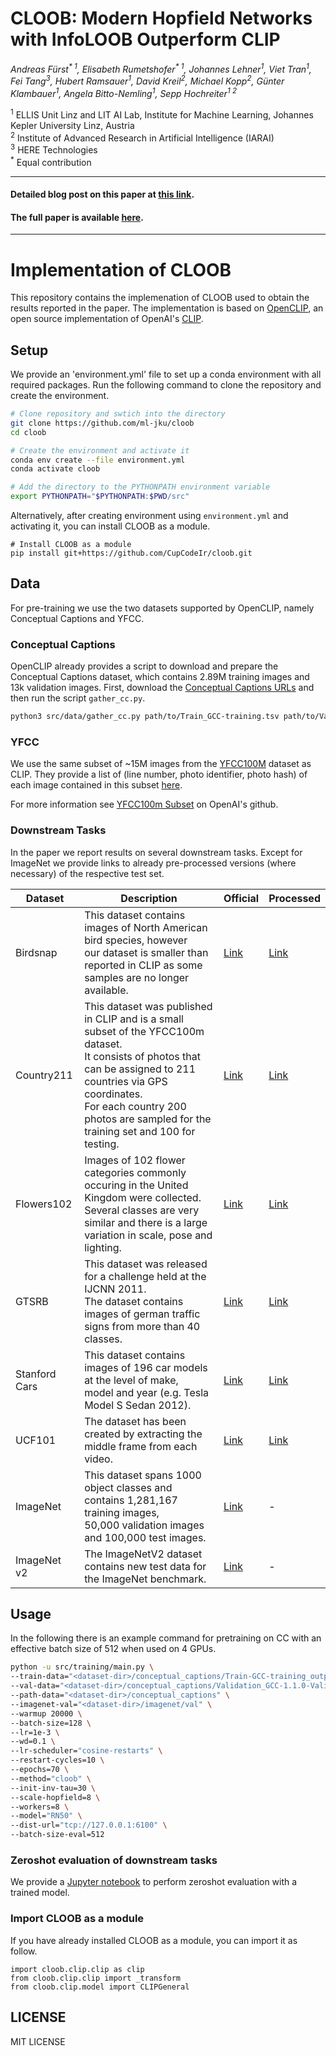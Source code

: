 # CLOOB: Modern Hopfield Networks with InfoLOOB Outperform CLIP

_Andreas Fürst<sup>* 1</sup>,
Elisabeth Rumetshofer<sup>* 1</sup>,
Johannes Lehner<sup>1</sup>,
Viet Tran<sup>1</sup>,
Fei Tang<sup>3</sup>,
Hubert Ramsauer<sup>1</sup>,
David Kreil<sup>2</sup>,
Michael Kopp<sup>2</sup>,
Günter Klambauer<sup>1</sup>,
Angela Bitto-Nemling<sup>1</sup>,
Sepp Hochreiter<sup>1 2</sup>_

<sup>1</sup> ELLIS Unit Linz and LIT AI Lab, Institute for Machine Learning, Johannes Kepler University Linz, Austria  
<sup>2</sup> Institute of Advanced Research in Artificial Intelligence (IARAI)  
<sup>3</sup> HERE Technologies  
<sup>*</sup> Equal contribution

---

#### Detailed blog post on this paper at [this link](https://ml-jku.github.io/cloob).
#### The full paper is available [here](https://arxiv.org/abs/2110.11316).

---

# Implementation of CLOOB
This repository contains the implemenation of CLOOB used to obtain the results reported in the paper.
The implementation is based on [OpenCLIP](https://github.com/mlfoundations/open_clip), an open source implementation of OpenAI's [CLIP](https://arxiv.org/abs/2103.00020).


## Setup
We provide an 'environment.yml' file to set up a conda environment with all required packages.
Run the following command to clone the repository and create the environment.

```bash
# Clone repository and swtich into the directory
git clone https://github.com/ml-jku/cloob
cd cloob

# Create the environment and activate it
conda env create --file environment.yml
conda activate cloob

# Add the directory to the PYTHONPATH environment variable
export PYTHONPATH="$PYTHONPATH:$PWD/src"
```

Alternatively, after creating environment using `environment.yml` and activating it, you can install CLOOB as a module.

```
# Install CLOOB as a module
pip install git+https://github.com/CupCodeIr/cloob.git
```

## Data
For pre-training we use the two datasets supported by OpenCLIP, namely Conceptual Captions and YFCC.

### Conceptual Captions
OpenCLIP already provides a script to download and prepare the Conceptual Captions dataset, which contains 2.89M training images and 13k validation images.
First, download the [Conceptual Captions URLs](https://ai.google.com/research/ConceptualCaptions/download) and then run the script `gather_cc.py`.

```bash
python3 src/data/gather_cc.py path/to/Train_GCC-training.tsv path/to/Validation_GCC-1.1.0-Validation.tsv
```

### YFCC

We use the same subset of ~15M images from the [YFCC100M](http://mmcommons.org) dataset as CLIP. 
They provide a list of (line number, photo identifier, photo hash) of each image contained in this subset [here](https://openaipublic.azureedge.net/clip/data/yfcc100m_subset_data.tsv.bz2).

For more information see [YFCC100m Subset](https://github.com/openai/CLIP/blob/main/data/yfcc100m.md) on OpenAI's github.

### Downstream Tasks
In the paper we report results on several downstream tasks. 
Except for ImageNet we provide links to already pre-processed versions (where necessary) of the respective test set.

| Dataset       | Description | Official                                                                | Processed |
|---------------|-------------|-------------------------------------------------------------------------|-----------|
| Birdsnap      | This dataset contains images of North American bird species, however <br> our dataset is smaller than reported in CLIP as some samples are no longer available.            | [Link](http://thomasberg.org/datasets/birdsnap/1.1/birdsnap.tgz)        | [Link](https://ml.jku.at/research/CLOOB/downloads/zeroshot_datasets/birdsnap.zip)  |
| Country211    | This dataset was published in CLIP and is a small subset of the YFCC100m dataset. <br> It consists of photos that can be assigned to 211 countries via GPS coordinates. <br> For each country 200 photos are sampled for the training set and 100 for testing.            | [Link](https://github.com/openai/CLIP/blob/main/data/country211.md) | [Link](https://ml.jku.at/research/CLOOB/downloads/zeroshot_datasets/country211.zip)  |
| Flowers102    | Images of 102 flower categories commonly occuring in the United Kingdom were collected.<br> Several classes are very similar and there is a large variation in scale, pose and lighting.            | [Link](https://www.robots.ox.ac.uk/~vgg/data/flowers/102/)          | [Link](https://ml.jku.at/research/CLOOB/downloads/zeroshot_datasets/flowers102.zip)  |
| GTSRB         | This dataset was released for a challenge held at the IJCNN 2011. <br> The dataset contains images of german traffic signs from more than 40 classes.           | [Link](https://benchmark.ini.rub.de/gtsrb_news.html)                | [Link](https://ml.jku.at/research/CLOOB/downloads/zeroshot_datasets/gtsrb.zip)  |
| Stanford Cars | This dataset contains images of 196 car models at the level of make, <br> model and year (e.g. Tesla Model S Sedan 2012).            | [Link](http://ai.stanford.edu/~jkrause/cars/car_dataset.html)       | [Link](https://ml.jku.at/research/CLOOB/downloads/zeroshot_datasets/stanford_cars.zip)  |
| UCF101        | The dataset has been created by extracting the middle frame from each video.            | [Link](https://www.crcv.ucf.edu/data/UCF101.php)                    | [Link](https://ml.jku.at/research/CLOOB/downloads/zeroshot_datasets/ucf101.zip)  |
| ImageNet      | This dataset spans 1000 object classes and contains 1,281,167 training images, <br> 50,000 validation images and 100,000 test images.            | [Link](https://image-net.org/download.php)                          | -  |
| ImageNet v2   | The ImageNetV2 dataset contains new test data for the ImageNet benchmark.            | [Link](https://github.com/modestyachts/ImageNetV2)                  | -  |


## Usage
In the following there is an example command for pretraining on CC with an effective batch size of 512 when used on 4 GPUs.

```bash
python -u src/training/main.py \
--train-data="<dataset-dir>/conceptual_captions/Train-GCC-training_output.csv" \
--val-data="<dataset-dir>/conceptual_captions/Validation_GCC-1.1.0-Validation_output.csv" \
--path-data="<dataset-dir>/conceptual_captions" \
--imagenet-val="<dataset-dir>/imagenet/val" \
--warmup 20000 \
--batch-size=128 \
--lr=1e-3 \
--wd=0.1 \
--lr-scheduler="cosine-restarts" \
--restart-cycles=10 \
--epochs=70 \
--method="cloob" \
--init-inv-tau=30 \
--scale-hopfield=8 \
--workers=8 \
--model="RN50" \
--dist-url="tcp://127.0.0.1:6100" \
--batch-size-eval=512
```

### Zeroshot evaluation of downstream tasks
We provide a [Jupyter notebook](src/notebooks/zeroshot.ipynb) to perform zeroshot evaluation with a trained model.

### Import CLOOB as a module
If you have already installed CLOOB as a module, you can import it as follow.

```
import cloob.clip.clip as clip
from cloob.clip.clip import _transform
from cloob.clip.model import CLIPGeneral
```

## LICENSE
MIT LICENSE
